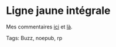 # Ligne jaune intégrale

Mes commentaires [ici](http://blog.tcrouzet.com/2010/01/07/scoop-rue89-soutiendra-lopensource/) et [là](http://blog.tcrouzet.com/2010/01/08/les-pure-players/).

Tags: Buzz, noepub, rp